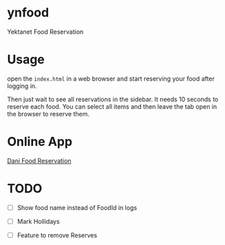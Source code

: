 # ynfood
Yektanet Food Reservation

# Usage
open the `index.html` in a web browser and start reserving your food after logging in. 

Then just wait to see all reservations in the sidebar. It needs 10 seconds to reserve each food. You can select all items and then leave the tab open in the browser to reserve them.

# Online App

[Dani Food Reservation](https://narijeh.daniserver.ir/)

# TODO
- [ ] Show food name instead of FoodId in logs
- [ ] Mark Hollidays
- [ ] Feature to remove Reserves

